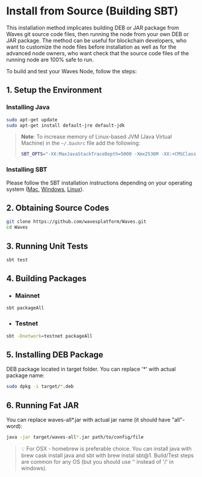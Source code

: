 # Install from Source (Building SBT)

This installation method implicates building DEB or JAR package from Waves git source code files, then running the node from your own DEB or JAR package. The method can be useful for blockchain developers, who want to customize the node files before installation as well as for the advanced node owners, who want check that the source code files of the running node are 100% safe to run.

To build and test your Waves Node, follow the steps:

## 1. Setup the Environment

### Installing Java

```bash
sudo apt-get update
sudo apt-get install default-jre default-jdk
```

>**Note**: To increase memory of Linux-based JVM (Java Virtual Machine) in the `~/.bashrc` file add the following:
>  ```bash
>  SBT_OPTS="-XX:MaxJavaStackTraceDepth=5000 -Xmx2536M -XX:+CMSClassUnloadingEnabled -Xss2M"
>  ```

### Installing SBT

Please follow the SBT installation instructions depending on your operating system ([Mac](https://www.scala-sbt.org/1.0/docs/Installing-sbt-on-Mac.html), [Windows](https://www.scala-sbt.org/1.0/docs/Installing-sbt-on-Windows.html), [Linux](https://www.scala-sbt.org/1.0/docs/Installing-sbt-on-Linux.html)).

## 2. Obtaining Source Codes

```bash
git clone https://github.com/wavesplatform/Waves.git
cd Waves
```

## 3. Running Unit Tests

```bash
sbt test
```

## 4. Building Packages

* ### Mainnet

```bash
sbt packageAll
```

* ### Testnet

```bash
sbt -Dnetwork=testnet packageAll
```

## 5. Installing DEB Package

DEB package located in target folder. You can replace '\*' with actual package name:

```bash
sudo dpkg -i target/*.deb
```

## 6. Running Fat JAR

You can replace waves-all\*.jar with actual jar name \(it should have "all"-word\):

```bash
java -jar target/waves-all*.jar path/to/config/file
```

> :bulb: For OSX - homebrew is preferable choice. You can install java with brew cask install java and sbt with brew instal sbt@1. Build/Test steps are common for any OS \(but you should use ‘\' instead of '/' in windows\).
